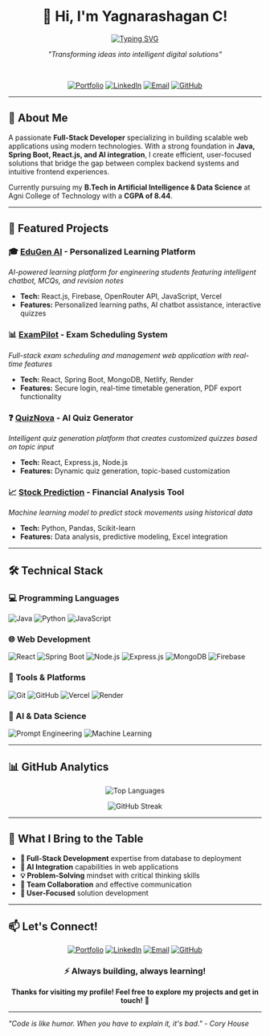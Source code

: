 <div align="center">

# 👋 Hi, I'm Yagnarashagan C!

<!-- Animated Typing Text -->
<a href="https://git.io/typing-svg">
  <img src="https://readme-typing-svg.demolab.com?font=Orbitron&weight=700&size=32&duration=3500&pause=1500&color=FF005C&background=4500D4FF00&center=true&vCenter=true&width=670&lines=AI+%26+DS+Engineer;Full+Stack+Developer;AI+Integration+Specialist;Building+Scalable+Web+Apps" alt="Typing SVG" />
</a>
<br />

<!-- Quote -->
*"Transforming ideas into intelligent digital solutions"*

<br />

<!-- Social Badges -->
[![Portfolio](https://img.shields.io/badge/🚀_Portfolio-FF6B6B?style=for-the-badge&logo=vercel&logoColor=white)](https://yagnarashagan-portfolio.vercel.app/)
[![LinkedIn](https://img.shields.io/badge/👔_LinkedIn-0077B5?style=for-the-badge&logo=linkedin&logoColor=white)](https://www.linkedin.com/in/yagnarashagan)
[![Email](https://img.shields.io/badge/📩_Email-D14836?style=for-the-badge&logo=gmail&logoColor=white)](mailto:yagnarashagan2@gmail.com)
[![GitHub](https://img.shields.io/badge/⚡_GitHub-181717?style=for-the-badge&logo=github&logoColor=white)](https://github.com/yagnarashagan6)

</div>

---

## 🎯 About Me

A passionate **Full-Stack Developer** specializing in building scalable web applications using modern technologies. With a strong foundation in **Java, Spring Boot, React.js, and AI integration**, I create efficient, user-focused solutions that bridge the gap between complex backend systems and intuitive frontend experiences.

Currently pursuing my **B.Tech in Artificial Intelligence & Data Science** at Agni College of Technology with a **CGPA of 8.44**.

---

## 💼 Featured Projects

### 🎓 [EduGen AI](https://github.com/yagnarashagan6/EDUGEN_AI) - Personalized Learning Platform
*AI-powered learning platform for engineering students featuring intelligent chatbot, MCQs, and revision notes*
- **Tech:** React.js, Firebase, OpenRouter API, JavaScript, Vercel
- **Features:** Personalized learning paths, AI chatbot assistance, interactive quizzes

### 📊 [ExamPilot](https://github.com/yagnarashagan6/ExamPilot) - Exam Scheduling System
*Full-stack exam scheduling and management web application with real-time features*
- **Tech:** React, Spring Boot, MongoDB, Netlify, Render
- **Features:** Secure login, real-time timetable generation, PDF export functionality

### ❓ [QuizNova](https://github.com/yagnarashagan6/QuizNova) - AI Quiz Generator
*Intelligent quiz generation platform that creates customized quizzes based on topic input*
- **Tech:** React, Express.js, Node.js
- **Features:** Dynamic quiz generation, topic-based customization

### 📈 [Stock Prediction](https://github.com/yagnarashagan6/StockPrediction) - Financial Analysis Tool
*Machine learning model to predict stock movements using historical data*
- **Tech:** Python, Pandas, Scikit-learn
- **Features:** Data analysis, predictive modeling, Excel integration

---

## 🛠️ Technical Stack

### 💻 Programming Languages
![Java](https://img.shields.io/badge/Java-ED8B00?style=for-the-badge&logo=java&logoColor=white)
![Python](https://img.shields.io/badge/Python-3776AB?style=for-the-badge&logo=python&logoColor=white)
![JavaScript](https://img.shields.io/badge/JavaScript-F7DF1E?style=for-the-badge&logo=javascript&logoColor=black)

### 🌐 Web Development
![React](https://img.shields.io/badge/React-20232A?style=for-the-badge&logo=react&logoColor=61DAFB)
![Spring Boot](https://img.shields.io/badge/Spring_Boot-6DB33F?style=for-the-badge&logo=springboot&logoColor=white)
![Node.js](https://img.shields.io/badge/Node.js-339933?style=for-the-badge&logo=nodedotjs&logoColor=white)
![Express.js](https://img.shields.io/badge/Express.js-000000?style=for-the-badge&logo=express&logoColor=white)
![MongoDB](https://img.shields.io/badge/MongoDB-47A248?style=for-the-badge&logo=mongodb&logoColor=white)
![Firebase](https://img.shields.io/badge/Firebase-FFCA28?style=for-the-badge&logo=firebase&logoColor=black)

### 🔧 Tools & Platforms
![Git](https://img.shields.io/badge/Git-F05032?style=for-the-badge&logo=git&logoColor=white)
![GitHub](https://img.shields.io/badge/GitHub-181717?style=for-the-badge&logo=github&logoColor=white)
![Vercel](https://img.shields.io/badge/Vercel-000000?style=for-the-badge&logo=vercel&logoColor=white)
![Render](https://img.shields.io/badge/Render-46E3B7?style=for-the-badge&logo=render&logoColor=white)

### 🤖 AI & Data Science
![Prompt Engineering](https://img.shields.io/badge/Prompt_Engineering-FF6B6B?style=for-the-badge&logo=openai&logoColor=white)
![Machine Learning](https://img.shields.io/badge/Machine_Learning-00C7B7?style=for-the-badge&logo=tensorflow&logoColor=white)

---

## 📊 GitHub Analytics

<div align="center">

![Top Languages](https://github-readme-stats.vercel.app/api/top-langs/?username=yagnarashagan6&layout=compact&theme=radical&hide_border=true&exclude_repo=StockPrediction)

![GitHub Streak](https://streak-stats.demolab.com/?user=yagnarashagan6&theme=radical&hide_border=true)

</div>

---

## 🌟 What I Bring to the Table

- **🚀 Full-Stack Development** expertise from database to deployment
- **🤖 AI Integration** capabilities in web applications
- **💡 Problem-Solving** mindset with critical thinking skills
- **👥 Team Collaboration** and effective communication
- **🎯 User-Focused** solution development

---

## 📫 Let's Connect!

<div align="center">

[![Portfolio](https://img.shields.io/badge/Portfolio-000000?style=for-the-badge&logo=vercel&logoColor=white)](https://yagnarashagan-portfolio.vercel.app/)
[![LinkedIn](https://img.shields.io/badge/LinkedIn-0077B5?style=for-the-badge&logo=linkedin&logoColor=white)](https://www.linkedin.com/in/yagnarashagan)
[![Email](https://img.shields.io/badge/Email-D14836?style=for-the-badge&logo=gmail&logoColor=white)](mailto:yagnarashagan2@gmail.com)
[![GitHub](https://img.shields.io/badge/GitHub-181717?style=for-the-badge&logo=github&logoColor=white)](https://github.com/yagnarashagan6)

</div>

<div align="center">
  
### ⚡ Always building, always learning!

**Thanks for visiting my profile! Feel free to explore my projects and get in touch!** 👋

</div>

---

*"Code is like humor. When you have to explain it, it's bad." - Cory House*
